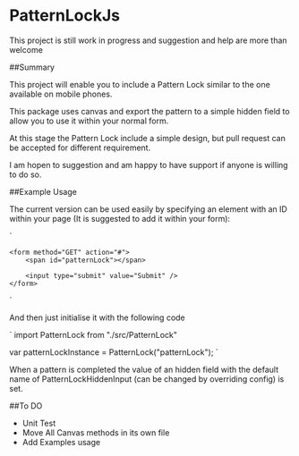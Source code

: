 # PatternLockJs

This project is still work in progress and suggestion and help are more than welcome

##Summary

This project will enable you to include a Pattern Lock similar to the one available on mobile phones.

This package uses canvas and export the pattern to a simple hidden field to allow you to use it within your normal form.

At this stage the Pattern Lock include a simple design, but pull request can be accepted for different requirement.

I am hopen to suggestion and am happy to have support if anyone is willing to do so.

##Example Usage

The current version can be used easily by specifying an element with an ID within your page (It is suggested to add it within your form):

`

    <form method="GET" action="#">
        <span id="patternLock"></span>
        
        <input type="submit" value="Submit" />
    </form>
`

And then just initialise it with the following code

`
import PatternLock from "./src/PatternLock"

var patternLockInstance = PatternLock("patternLock");
`

When a pattern is completed the value of an hidden field with the default name of PatternLockHiddenInput (can be changed by overriding config) is set.

##To DO

- Unit Test
- Move All Canvas methods in its own file
- Add Examples usage